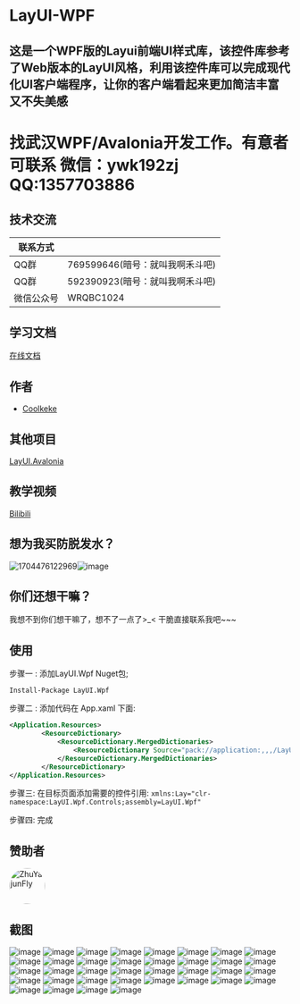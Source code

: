 
# LayUI-WPF

这是一个WPF版的Layui前端UI样式库，该控件库参考了Web版本的LayUI风格，利用该控件库可以完成现代化UI客户端程序，让你的客户端看起来更加简洁丰富又不失美感
---
# 找武汉WPF/Avalonia开发工作。有意者可联系 微信：ywk192zj   QQ:1357703886

## 技术交流

| 联系方式             |                                                                |
| ----------------- | ------------------------------------------------------------------ | 
| QQ群 |  769599646(暗号：就叫我啊禾斗吧)|
| QQ群 |  592390923(暗号：就叫我啊禾斗吧)| 
| 微信公众号 |  WRQBC1024| 
## 学习文档
[在线文档](https://layui-wpf-team.github.io/Document/)  
## 作者

- [Coolkeke](https://github.com/Coolkeke?tab=overview&from=2023-12-01&to=2023-12-31) 
## 其他项目
[LayUI.Avalonia](https://github.com/Coolkeke/LayUI-Avalonia/tree/LayUI-Avalonia-11.0.0)
## 教学视频
[Bilibili](https://space.bilibili.com/48808444)  
## 想为我买防脱发水？
![1704476122969](https://github.com/Layui-WPF-Team/Layui-WPF/assets/37786276/3e169d64-1c3d-42d3-81b0-89895d664b15)![image](https://github.com/Layui-WPF-Team/Layui-WPF/assets/37786276/e369f03c-7c60-449f-b7d2-491e256ee92a)



## 你们还想干嘛？
我想不到你们想干嘛了，想不了一点了>_<  干脆直接联系我吧~~~ 
## 使用

步骤一 : 添加LayUI.Wpf Nuget包;

```Install-Package LayUI.Wpf```

步骤二 : 添加代码在 App.xaml 下面:
```XML
<Application.Resources>
        <ResourceDictionary>
            <ResourceDictionary.MergedDictionaries>
                <ResourceDictionary Source="pack://application:,,,/LayUI.Wpf;component/Themes/Default.xaml" />
            </ResourceDictionary.MergedDictionaries>
        </ResourceDictionary>
</Application.Resources>
``` 
步骤三: 在目标页面添加需要的控件引用:
`xmlns:Lay="clr-namespace:LayUI.Wpf.Controls;assembly=LayUI.Wpf"`

步骤四: 完成 

## 赞助者

<a href="https://github.com/ZhuYajunFly" target="_blank"><img style="border-radius:50%!important" width="64px" alt="ZhuYajunFly" src="https://avatars.githubusercontent.com/u/52872318?v=4"></a> 

## 截图
 
![image](https://github.com/Layui-WPF-Team/Layui-WPF/assets/37786276/fb00a697-7cbe-4ce4-a3e5-55ad92a3b118)
![image](https://github.com/Layui-WPF-Team/Layui-WPF/assets/37786276/c3ed03b6-c600-4aa2-9f24-1ba67634e079)
![image](https://github.com/Layui-WPF-Team/Layui-WPF/assets/37786276/93bc64cd-4b12-4142-bc3f-f3eebec6b3de)
![image](https://github.com/Layui-WPF-Team/Layui-WPF/assets/37786276/3926719d-ce77-4514-a52f-247933d2fdd4)
![image](https://github.com/Layui-WPF-Team/Layui-WPF/assets/37786276/68e08bc1-3ef6-4675-9410-578e9f6d1645)
![image](https://github.com/Layui-WPF-Team/Layui-WPF/assets/37786276/a14e6bb2-62f4-4418-8f28-7b1781d24276)
![image](https://github.com/Layui-WPF-Team/Layui-WPF/assets/37786276/c6cec6f1-63b9-49dd-b465-39ecc51db3bd)
![image](https://github.com/Layui-WPF-Team/Layui-WPF/assets/37786276/21f1abc0-b324-480b-93f6-61c9be8ff757)
![image](https://github.com/Layui-WPF-Team/Layui-WPF/assets/37786276/3cdc8ee6-71b4-4cf2-af08-345a82dfa627)
![image](https://github.com/Layui-WPF-Team/Layui-WPF/assets/37786276/57f3c916-726f-429d-a975-5372a1099925)
![image](https://github.com/Layui-WPF-Team/Layui-WPF/assets/37786276/b4d9308a-a539-4205-9dde-9ec6575f78ef)
![image](https://github.com/Layui-WPF-Team/Layui-WPF/assets/37786276/b823a8a7-e2ec-456c-8f4d-cc92ff7279e0)
![image](https://github.com/Layui-WPF-Team/Layui-WPF/assets/37786276/ff3f520a-5cce-4e59-9cdb-a2ea216e97d7)
![image](https://github.com/Layui-WPF-Team/Layui-WPF/assets/37786276/fd9fb0c2-3b87-4a9e-9e8e-221210625266)
![image](https://github.com/Layui-WPF-Team/Layui-WPF/assets/37786276/18669f42-58e5-473d-9d6e-a9f843d3144a)
![image](https://github.com/Layui-WPF-Team/Layui-WPF/assets/37786276/c5a64547-4c30-4fbb-986f-193caeeb5ab4)
![image](https://github.com/Layui-WPF-Team/Layui-WPF/assets/37786276/2176c057-7946-4280-8635-986ede875dba)
![image](https://github.com/Layui-WPF-Team/Layui-WPF/assets/37786276/8e79b20a-16d3-4bb7-9b7d-be25c3f28bc4)
![image](https://github.com/Layui-WPF-Team/Layui-WPF/assets/37786276/025d7794-530b-4b7c-aa70-4901d39750c4)
![image](https://github.com/Layui-WPF-Team/Layui-WPF/assets/37786276/2494128e-d1c0-432b-a29e-210e88a64ef9)
![image](https://github.com/Layui-WPF-Team/Layui-WPF/assets/37786276/5cb0570e-d555-4cd1-b757-3f51691fd179)
![image](https://github.com/Layui-WPF-Team/Layui-WPF/assets/37786276/0a6d67b0-276f-494f-ae5a-cdc28d5dd945)
![image](https://github.com/Layui-WPF-Team/Layui-WPF/assets/37786276/4b57adc3-f21f-4d3a-b7cf-6840fc955e67)
![image](https://github.com/Layui-WPF-Team/Layui-WPF/assets/37786276/9a4995e9-ad01-4d80-81b8-3a48933ac0c5)
![image](https://github.com/Layui-WPF-Team/Layui-WPF/assets/37786276/6a498a8f-70eb-4028-a162-3652df83925e)
![image](https://github.com/Layui-WPF-Team/Layui-WPF/assets/37786276/c2f94723-8b08-48ab-ab33-759e1aec7ca3)
![image](https://github.com/Layui-WPF-Team/Layui-WPF/assets/37786276/db2a4eb7-b6ca-4e46-bc6e-16f70ccd0459)
![image](https://github.com/Layui-WPF-Team/Layui-WPF/assets/37786276/c4ed300e-fe7a-493d-a332-a24a71504932)
![image](https://github.com/Layui-WPF-Team/Layui-WPF/assets/37786276/04ec961a-051d-4789-a1f0-79d9dba6097e)
![image](https://github.com/Layui-WPF-Team/Layui-WPF/assets/37786276/669254d6-8365-427c-bd77-ecb0b092cdc8)
![image](https://github.com/Layui-WPF-Team/Layui-WPF/assets/37786276/48563fa9-7ed1-439b-96ef-dc919b22f749)
![image](https://github.com/Layui-WPF-Team/Layui-WPF/assets/37786276/0d8d8af2-df1a-4d61-80a2-db7ba33e5c54)
![image](https://github.com/Layui-WPF-Team/Layui-WPF/assets/37786276/eb953d64-5d7f-4437-8f3a-09f83b7b85ad)
![image](https://github.com/Layui-WPF-Team/Layui-WPF/assets/37786276/ff190e06-b52e-4782-ae4d-c66fe73ba43c)
![image](https://github.com/user-attachments/assets/9f84e3f1-0a25-47f8-a773-55e368f386aa)
![image](https://github.com/user-attachments/assets/33479b80-9311-4154-8880-9e5b6a894a82)


